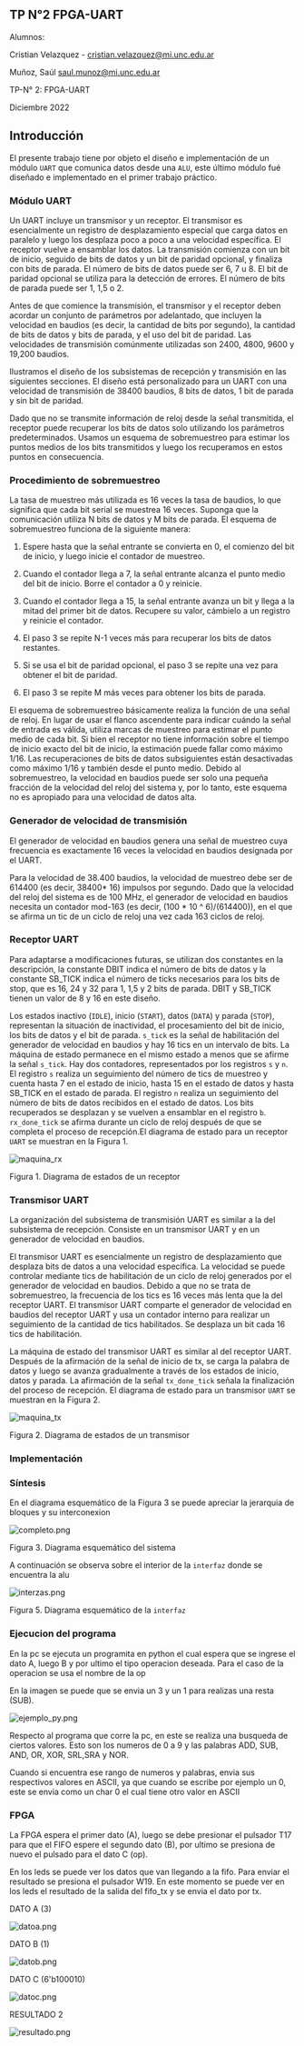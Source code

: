 ## TP N°2 FPGA-UART

Alumnos:

Cristian Velazquez - cristian.velazquez@mi.unc.edu.ar

Muñoz, Saúl  saul.munoz@mi.unc.edu.ar 

TP-N° 2: FPGA-UART

Diciembre 2022

## Introducción


El presente trabajo tiene por objeto el diseño e implementación de un módulo `UART` que comunica datos desde una `ALU`, este último módulo fué diseñado e implementado en el primer trabajo práctico. 



### Módulo UART

Un UART incluye un transmisor y un receptor. El transmisor es esencialmente un registro de desplazamiento especial que carga datos en paralelo y luego los desplaza poco a poco a una velocidad específica. El receptor vuelve a ensamblar los datos. La transmisión comienza con un bit de inicio, seguido de bits de datos y un bit de paridad opcional, y finaliza con bits de parada. El número de bits de datos puede ser 6, 7 u 8. El bit de paridad opcional se utiliza para la detección de errores. El número de bits de parada puede ser 1, 1,5 o 2. 

Antes de que comience la transmisión, el transmisor y el receptor deben acordar un conjunto de parámetros por adelantado, que incluyen la velocidad en baudios (es decir, la cantidad de bits por segundo), la cantidad de bits de datos y bits de parada, y el uso del bit de paridad. Las velocidades de transmisión comúnmente utilizadas son 2400, 4800, 9600 y 19,200 baudios.


Ilustramos el diseño de los subsistemas de recepción y transmisión en las siguientes secciones. El diseño está personalizado para un UART con una velocidad de transmisión de 38400 baudios, 8 bits de datos, 1 bit de parada y sin bit de paridad.

Dado que no se transmite información de reloj desde la señal transmitida, el receptor puede recuperar los bits de datos solo utilizando los parámetros predeterminados. Usamos un esquema de sobremuestreo para estimar los puntos medios de los bits transmitidos y luego los recuperamos en estos puntos en consecuencia.

### Procedimiento de sobremuestreo

La tasa de muestreo más utilizada es 16 veces la tasa de baudios, lo que significa que cada bit serial se muestrea 16 veces. Suponga que la comunicación utiliza N bits de datos y M bits de parada. El esquema de sobremuestreo funciona de la siguiente manera:

1. Espere hasta que la señal entrante se convierta en 0, el comienzo del bit de inicio, y luego inicie el contador de muestreo.

2. Cuando el contador llega a 7, la señal entrante alcanza el punto medio del bit de inicio. Borre el contador a 0 y reinicie.

3. Cuando el contador llega a 15, la señal entrante avanza un bit y llega a la mitad del primer bit de datos. Recupere su valor, cámbielo a un registro y reinicie el contador.

4. El paso 3 se repite N-1 veces más para recuperar los bits de datos restantes.

5. Si se usa el bit de paridad opcional, el paso 3 se repite una vez para obtener el bit de paridad.

6. El paso 3 se repite M más veces para obtener los bits de parada.

El esquema de sobremuestreo básicamente realiza la función de una señal de reloj. En lugar de usar el flanco ascendente para indicar cuándo la señal de entrada es válida, utiliza marcas de muestreo para estimar el punto medio de cada bit. Si bien el receptor no tiene información sobre el tiempo de inicio exacto del bit de inicio, la estimación puede fallar como máximo 1/16. Las recuperaciones de bits de datos subsiguientes están desactivadas como máximo 1/16 y también desde el punto medio. Debido al sobremuestreo, la velocidad en baudios puede ser solo una pequeña fracción de la velocidad del reloj del sistema y, por lo tanto, este esquema no es apropiado para una velocidad de datos alta.


### Generador de velocidad de transmisión

El generador de velocidad en baudios genera una señal de muestreo cuya frecuencia es exactamente 16 veces la velocidad en baudios designada por el UART.

Para la velocidad de 38.400 baudios, la velocidad de muestreo debe ser de 614400 (es decir, 38400* 16) impulsos por segundo. Dado que la velocidad del reloj del sistema es de 100 MHz, el generador de velocidad en baudios necesita un contador mod-163 (es decir, (100 * 10 ^ 6)/(614400)), en el que se afirma un tic de un ciclo de reloj una vez cada 163 ciclos de reloj. 

### Receptor UART

Para adaptarse a modificaciones futuras, se utilizan dos constantes en la descripción, la constante DBIT indica el número de bits de datos y la constante SB_TICK indica el número de ticks necesarios para los bits de stop, que es 16, 24 y 32 para 1, 1,5 y 2 bits de parada. DBIT y SB_TICK tienen un valor de 8 y 16 en este diseño.

Los estados inactivo (`IDLE`), inicio (`START`), datos (`DATA`) y parada (`STOP`), representan la situación de inactividad, el procesamiento del bit de inicio, los bits de datos y el bit de parada. `s_tick` es la señal de habilitación del generador de velocidad en baudios y hay 16 tics en un intervalo de bits. La máquina de estado permanece en el mismo estado a menos que se afirme la señal `s_tick`. Hay dos contadores, representados por los registros `s` y `n`. El registro `s` realiza un seguimiento del número de tics de muestreo y cuenta hasta 7 en el estado de inicio, hasta 15 en el estado de datos y hasta SB_TICK en el estado de parada. El registro `n` realiza un seguimiento del número de bits de datos recibidos en el estado de datos. Los bits recuperados se desplazan y se vuelven a ensamblar en el registro `b`. `rx_done_tick` se afirma durante un ciclo de reloj después de que se completa el proceso de recepción.El diagrama de estado para un receptor `UART` se muestran en la Figura 1.


![maquina_rx](./image/maquina_rx.png)


Figura 1. Diagrama de estados de un receptor

### Transmisor UART

La organización del subsistema de transmisión UART es similar a la del subsistema de recepción. Consiste en un transmisor UART y en un generador de velocidad en baudios.

El transmisor UART es esencialmente un registro de desplazamiento que desplaza bits de datos a una velocidad específica. La velocidad se puede controlar mediante tics de habilitación de un ciclo de reloj generados por el generador de velocidad en baudios. Debido a que no se trata de sobremuestreo, la frecuencia de los tics es 16 veces más lenta que la del receptor UART. El transmisor UART comparte el generador de velocidad en baudios del receptor UART y usa un contador interno para realizar un seguimiento de la cantidad de tics habilitados. Se desplaza un bit cada 16 tics de habilitación.


La máquina de estado del transmisor UART es similar al del receptor UART. Después de la afirmación de la señal de inicio de tx, se carga la palabra de datos y luego se avanza gradualmente a través de los estados de inicio, datos y parada. La afirmación de la señal `tx_done_tick` señala la finalización del proceso de recepción. El diagrama de estado para un transmisor `UART` se muestran en la Figura 2.

![maquina_tx](./image/maquina_tx.png)

Figura 2. Diagrama de estados de un transmisor

### Implementación

### Síntesis

En el diagrama esquemático de la Figura 3 se puede apreciar la jerarquia de bloques y su interconexion


![completo.png](./image/completo.png)

Figura 3. Diagrama esquemático del sistema

A continuación se observa sobre el interior de la `interfaz` donde se encuentra la alu

![interzas.png](./image/interfaz.png)


Figura 5. Diagrama esquemático de la `interfaz`

### Ejecucion del programa

En la pc se ejecuta un programita en python el cual espera que se ingrese el dato A, luego B y por ultimo el tipo operacion deseada. Para el caso de la operacion se usa el nombre de la op

En la imagen se puede que se envia un 3 y un 1 para realizas una resta (SUB).

![ejemplo_py.png](./image/ejemplo_py.png)


Respecto al programa que corre la pc, en este se realiza una busqueda de ciertos valores. Esto son los numeros de 0 a 9 y las palabras ADD, SUB, AND, OR, XOR, SRL,SRA y NOR.

Cuando si encuentra ese rango de numeros y palabras, envia sus respectivos valores en ASCII, ya que cuando se escribe por ejemplo un 0, este se envia como un char 0 el cual tiene otro valor en ASCII

### FPGA

La FPGA espera el primer dato (A), luego se debe presionar el pulsador T17 para que el FIFO espere el segundo dato (B), por ultimo se presiona de nuevo el pulsado para el dato C (op). 

En los leds se puede ver los datos que van llegando a la fifo. Para enviar el resultado se presiona el pulsador W19. En este momento se puede ver en los leds el resultado de la salida del fifo_tx y se envia el dato por tx.

DATO A (3)

![datoa.png](./image/datoa.png)


DATO B (1)

![datob.png](./image/datob.png)

DATO C (6'b100010)

![datoc.png](./image/datoc.png)

RESULTADO 2

![resultado.png](./image/resultado.png)
